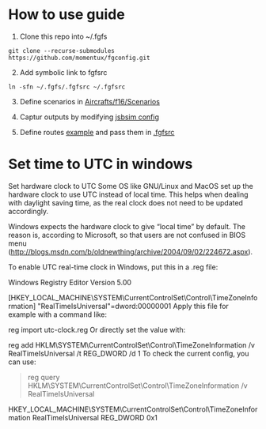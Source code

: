 # How to use guide

1. Clone this repo into ~/.fgfs

```
git clone --recurse-submodules 	https://github.com/momentux/fgconfig.git
```

2. Add symbolic link to fgfsrc

```
ln -sfn ~/.fgfs/.fgfsrc ~/.fgfsrc
```

3. Define scenarios in [Aircrafts/f16/Scenarios](Aircrafts/f16/Scenarios)

4. Captur outputs by modifying [jsbsim config](Aircrafts/f16/f16b60.xml)

5. Define routes [example](config/route-kxta-ktnx.xml) and pass them in [.fgfsrc](.fgfsrc)


# Set time to UTC in windows
Set hardware clock to UTC
Some OS like GNU/Linux and MacOS set up the hardware clock to use UTC instead of local time. This helps when dealing with daylight saving time, as the real clock does not need to be updated accordingly.

Windows expects the hardware clock to give “local time” by default. The reason is, according to Microsoft, so that users are not confused in BIOS menu (http://blogs.msdn.com/b/oldnewthing/archive/2004/09/02/224672.aspx).

To enable UTC real-time clock in Windows, put this in a .reg file:

Windows Registry Editor Version 5.00

[HKEY_LOCAL_MACHINE\SYSTEM\CurrentControlSet\Control\TimeZoneInformation]
"RealTimeIsUniversal"=dword:00000001
Apply this file for example with a command like:

reg import utc-clock.reg
Or directly set the value with:

reg add HKLM\SYSTEM\CurrentControlSet\Control\TimeZoneInformation /v RealTimeIsUniversal /t REG_DWORD /d 1
To check the current config, you can use:

> reg query HKLM\SYSTEM\CurrentControlSet\Control\TimeZoneInformation /v RealTimeIsUniversal

HKEY_LOCAL_MACHINE\SYSTEM\CurrentControlSet\Control\TimeZoneInformation
    RealTimeIsUniversal    REG_DWORD    0x1